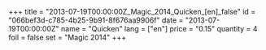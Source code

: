 +++
title = "2013-07-19T00:00:00Z_Magic_2014_Quicken_[en]_false"
id = "066bef3d-c785-4b25-9b91-8f676aa9906f"
date = "2013-07-19T00:00:00Z"
name = "Quicken"
lang = ["en"]
price = "0.15"
quantity = 4
foil = false
set = "Magic 2014"
+++
